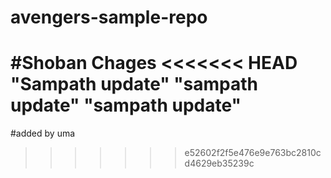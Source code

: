 # avengers-sample-repo
#Shoban Chages
<<<<<<< HEAD
"Sampath update"
"sampath update"
"sampath update"
=======
#added by uma

>>>>>>> e52602f2f5e476e9e763bc2810cd4629eb35239c
